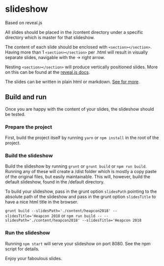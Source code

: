 # slideshow
Based on reveal.js

All slides should be placed in the /content directory under a specific directory which is master for that slideshow.

The content of each slide should be enclosed with `<section></section>`. Having more than 1 `<section></section>` per .html will result in visually separate slides, navigable with the -> right arrow.

Nesting `<section></section>` will produce vertically positioned slides. More on this can be found at the [reveal.js docs](https://revealjs.com/#/).

The slides can be written in plain html or markdown. [See for more](https://github.com/adam-p/markdown-here/wiki/Markdown-Cheatsheet).

## Build and run
Once you are happy with the content of your slides, the slideshow should be tested.

### Prepare the project
First, build the project itself by running `yarn` or `npm install` in the root of the project.

### Build the slideshow
Build the slideshow by running `grunt` or `grunt build` or `npm run build`. Running any of these will create a /dist folder which is mostly a copy paste of the original files, but easily maintainable.
This will, however, build the default slideshow, found in the /default directory.

To build your slideshow, pass in the grunt option `slidesPath` pointing to the absolute path of the slideshow and pass in the grunt option `slidesTitle` to have a nice html title in the browser.

`grunt build --slidesPath='./content/heapcon2018' --slidesTitle='Heapcon 2018`
or
`npm run build -- --slidesPath='./content/heapcon2018' --slidesTitle='Heapcon 2018`

### Run the slideshow
Running `npm start` will serve your slideshow on port 8080. See the npm script for details.

Enjoy your faboulous slides.
